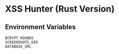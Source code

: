 # XSS Hunter (Rust Version)

## Environment Variables
```
BCRYPT_ROUNDS
SCREENSHOTS_DIR
DATABASE_URL
``` 